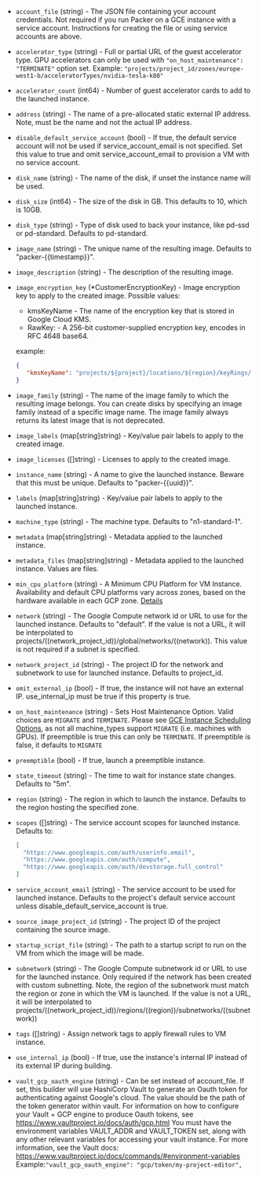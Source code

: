 <!-- Code generated from the comments of the Config struct in builder/googlecompute/config.go; DO NOT EDIT MANUALLY -->

-   `account_file` (string) - The JSON file containing your account credentials. Not required if you
    run Packer on a GCE instance with a service account. Instructions for
    creating the file or using service accounts are above.
    
-   `accelerator_type` (string) - Full or partial URL of the guest accelerator type. GPU accelerators can
    only be used with `"on_host_maintenance": "TERMINATE"` option set.
    Example:
    `"projects/project_id/zones/europe-west1-b/acceleratorTypes/nvidia-tesla-k80"`
    
-   `accelerator_count` (int64) - Number of guest accelerator cards to add to the launched instance.
    
-   `address` (string) - The name of a pre-allocated static external IP address. Note, must be
    the name and not the actual IP address.
    
-   `disable_default_service_account` (bool) - If true, the default service account will not be used if
    service_account_email is not specified. Set this value to true and omit
    service_account_email to provision a VM with no service account.
    
-   `disk_name` (string) - The name of the disk, if unset the instance name will be used.
    
-   `disk_size` (int64) - The size of the disk in GB. This defaults to 10, which is 10GB.
    
-   `disk_type` (string) - Type of disk used to back your instance, like pd-ssd or pd-standard.
    Defaults to pd-standard.
    
-   `image_name` (string) - The unique name of the resulting image. Defaults to
    "packer-{{timestamp}}".
    
-   `image_description` (string) - The description of the resulting image.
    
-   `image_encryption_key` (\*CustomerEncryptionKey) - Image encryption key to apply to the created image. Possible values:
    * kmsKeyName -  The name of the encryption key that is stored in Google Cloud KMS.
    * RawKey: - A 256-bit customer-supplied encryption key, encodes in RFC 4648 base64.
    
    example:
    
     ``` json
     {
        "kmsKeyName": "projects/${project}/locations/${region}/keyRings/computeEngine/cryptoKeys/computeEngine/cryptoKeyVersions/4"
     }
     ```
    
-   `image_family` (string) - The name of the image family to which the resulting image belongs. You
    can create disks by specifying an image family instead of a specific
    image name. The image family always returns its latest image that is not
    deprecated.
    
-   `image_labels` (map[string]string) - Key/value pair labels to apply to the created image.
    
-   `image_licenses` ([]string) - Licenses to apply to the created image.
    
-   `instance_name` (string) - A name to give the launched instance. Beware that this must be unique.
    Defaults to "packer-{{uuid}}".
    
-   `labels` (map[string]string) - Key/value pair labels to apply to the launched instance.
    
-   `machine_type` (string) - The machine type. Defaults to "n1-standard-1".
    
-   `metadata` (map[string]string) - Metadata applied to the launched instance.
    
-   `metadata_files` (map[string]string) - Metadata applied to the launched instance. Values are files.
    
-   `min_cpu_platform` (string) - A Minimum CPU Platform for VM Instance. Availability and default CPU
    platforms vary across zones, based on the hardware available in each GCP
    zone.
    [Details](https://cloud.google.com/compute/docs/instances/specify-min-cpu-platform)
    
-   `network` (string) - The Google Compute network id or URL to use for the launched instance.
    Defaults to "default". If the value is not a URL, it will be
    interpolated to
    projects/((network_project_id))/global/networks/((network)). This value
    is not required if a subnet is specified.
    
-   `network_project_id` (string) - The project ID for the network and subnetwork to use for launched
    instance. Defaults to project_id.
    
-   `omit_external_ip` (bool) - If true, the instance will not have an external IP. use_internal_ip must
    be true if this property is true.
    
-   `on_host_maintenance` (string) - Sets Host Maintenance Option. Valid choices are `MIGRATE` and
    `TERMINATE`. Please see [GCE Instance Scheduling
    Options](https://cloud.google.com/compute/docs/instances/setting-instance-scheduling-options),
    as not all machine\_types support `MIGRATE` (i.e. machines with GPUs).
    If preemptible is true this can only be `TERMINATE`. If preemptible is
    false, it defaults to `MIGRATE`
    
-   `preemptible` (bool) - If true, launch a preemptible instance.
    
-   `state_timeout` (string) - The time to wait for instance state changes. Defaults to "5m".
    
-   `region` (string) - The region in which to launch the instance. Defaults to the region
    hosting the specified zone.
    
-   `scopes` ([]string) - The service account scopes for launched
    instance. Defaults to:
    
    ``` json
    [
      "https://www.googleapis.com/auth/userinfo.email",
      "https://www.googleapis.com/auth/compute",
      "https://www.googleapis.com/auth/devstorage.full_control"
    ]
    ```
    
-   `service_account_email` (string) - The service account to be used for launched instance. Defaults to the
    project's default service account unless disable_default_service_account
    is true.
    
-   `source_image_project_id` (string) - The project ID of the project containing the source image.
    
-   `startup_script_file` (string) - The path to a startup script to run on the VM from which the image will
    be made.
    
-   `subnetwork` (string) - The Google Compute subnetwork id or URL to use for the launched
    instance. Only required if the network has been created with custom
    subnetting. Note, the region of the subnetwork must match the region or
    zone in which the VM is launched. If the value is not a URL, it will be
    interpolated to
    projects/((network_project_id))/regions/((region))/subnetworks/((subnetwork))
    
-   `tags` ([]string) - Assign network tags to apply firewall rules to VM instance.
    
-   `use_internal_ip` (bool) - If true, use the instance's internal IP instead of its external IP
    during building.
    
-   `vault_gcp_oauth_engine` (string) - Can be set instead of account_file. If set, this builder will use
    HashiCorp Vault to generate an Oauth token for authenticating against
    Google's cloud. The value should be the path of the token generator
    within vault.
    For information on how to configure your Vault + GCP engine to produce
    Oauth tokens, see https://www.vaultproject.io/docs/auth/gcp.html
    You must have the environment variables VAULT_ADDR and VAULT_TOKEN set,
    along with any other relevant variables for accessing your vault
    instance. For more information, see the Vault docs:
    https://www.vaultproject.io/docs/commands/#environment-variables
    Example:`"vault_gcp_oauth_engine": "gcp/token/my-project-editor",`
    